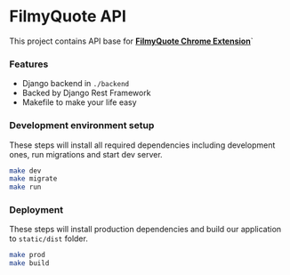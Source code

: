 # FilmyQuote API

This project contains API base for [**FilmyQuote Chrome Extension**](https://chrome.google.com/webstore/detail/filmyquote/blilgiggcmodgommbfmiihcblfmfgkij?hl=en&)`           

### Features

* Django backend in `./backend`
* Backed by Django Rest Framework
* Makefile to make your life easy


### Development environment setup

These steps will install all required dependencies including development ones, run migrations and start dev server.

```bash
make dev
make migrate
make run
```

### Deployment

These steps will install production dependencies and build our application to `static/dist` folder.

```bash
make prod
make build
```
